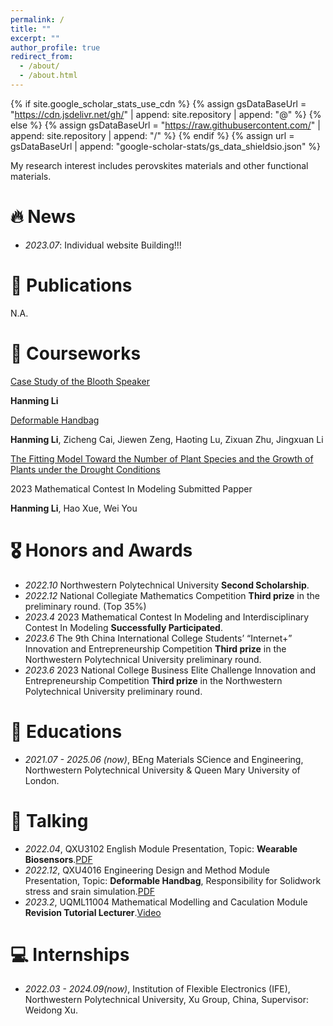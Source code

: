 ```yaml
---
permalink: /
title: ""
excerpt: ""
author_profile: true
redirect_from: 
  - /about/
  - /about.html
---
```


{% if site.google_scholar_stats_use_cdn %}
{% assign gsDataBaseUrl = "https://cdn.jsdelivr.net/gh/" | append: site.repository | append: "@" %}
{% else %}
{% assign gsDataBaseUrl = "https://raw.githubusercontent.com/" | append: site.repository | append: "/" %}
{% endif %}
{% assign url = gsDataBaseUrl | append: "google-scholar-stats/gs_data_shieldsio.json" %}

<span class='anchor' id='about-me'></span>



My research interest includes perovskites materials and other functional materials. 


# 🔥 News
- *2023.07*: Individual website Building!!! 

# 📝 Publications 



N.A.

# 📝 Courseworks 


[Case Study of the Blooth Speaker](https://maifile.cn/est/d2776906091000/pdf ) 

**Hanming Li**

[Deformable Handbag](https://maifile.cn/est/a3086906093945/pdf)

**Hanming Li**, Zicheng Cai, Jiewen Zeng, Haoting Lu, Zixuan Zhu, Jingxuan Li

[The Fitting Model Toward the Number of Plant Species and the Growth of Plants under the Drought Conditions](https://maifile.cn/est/d2726906090150/pdf)

 2023 Mathematical Contest In Modeling Submitted Papper
 
**Hanming Li**, Hao Xue, Wei You



# 🎖 Honors and Awards
- *2022.10* Northwestern Polytechnical University **Second Scholarship**. 
- *2022.12* National Collegiate Mathematics Competition **Third prize** in the preliminary round. (Top 35%)
- *2023.4*  2023 Mathematical Contest In Modeling and Interdisciplinary Contest In Modeling **Successfully Participated**.
- *2023.6*  The 9th China International College Students’ “Internet+” Innovation and Entrepreneurship Competition **Third prize** in the Northwestern Polytechnical University preliminary round.
- *2023.6*  2023 National College Business Elite Challenge Innovation and Entrepreneurship Competition **Third prize** in the Northwestern Polytechnical University preliminary round.
  

# 📖 Educations
- *2021.07 - 2025.06 (now)*, BEng Materials SCience and Engineering, Northwestern Polytechnical University & Queen Mary University of London. 

# 💬 Talking
- *2022.04*, QXU3102 English Module Presentation, Topic: **Wearable Biosensors**.[PDF](https://maifile.cn/est/d2366906094247/pdf) 
- *2022.12*, QXU4016 Engineering Design and Method Module Presentation, Topic: **Deformable Handbag**, Responsibility for Solidwork stress and srain simulation.[PDF](https://maifile.cn/est/d2536906092467/pdf)
- *2023.2*,  UQML11004 Mathematical Modelling and Caculation Module **Revision Tutorial Lecturer**.[Video](https://www.bilibili.com/video/BV1EX4y1n7am/?vd_source=83c1e44eeaeec67e61c6cfaa437cb939)

# 💻 Internships
- *2022.03 - 2024.09(now)*, Institution of Flexible Electronics (IFE), Northwestern Polytechnical University, Xu Group, China, Supervisor: Weidong Xu.
